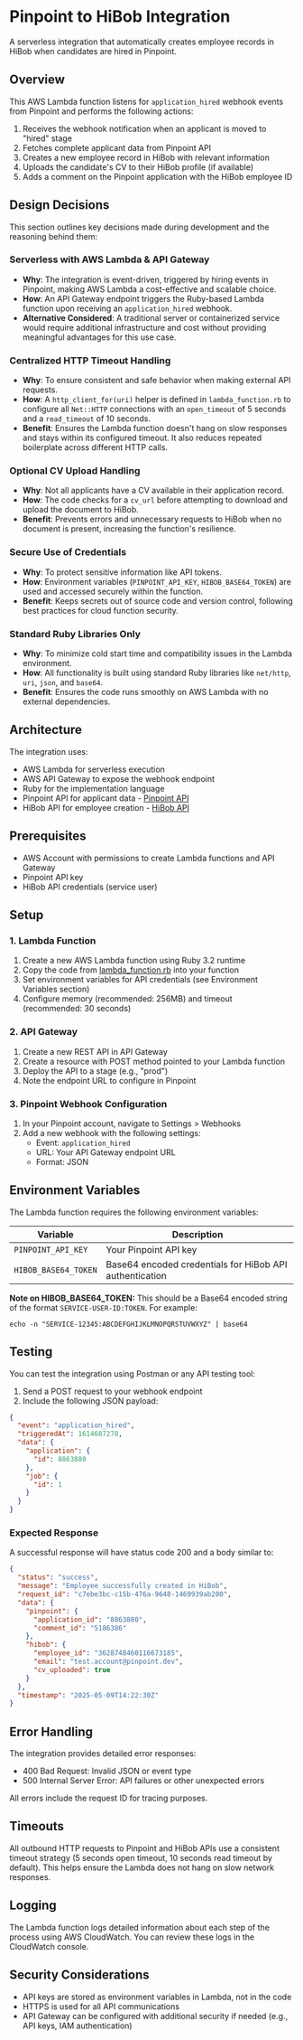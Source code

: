 # Pinpoint to HiBob Integration

A serverless integration that automatically creates employee records in HiBob when candidates are hired in Pinpoint.

## Overview

This AWS Lambda function listens for `application_hired` webhook events from Pinpoint and performs the following actions:

1. Receives the webhook notification when an applicant is moved to "hired" stage
2. Fetches complete applicant data from Pinpoint API
3. Creates a new employee record in HiBob with relevant information
4. Uploads the candidate's CV to their HiBob profile (if available)
5. Adds a comment on the Pinpoint application with the HiBob employee ID

## Design Decisions

This section outlines key decisions made during development and the reasoning behind them:

### Serverless with AWS Lambda & API Gateway

- **Why**: The integration is event-driven, triggered by hiring events in Pinpoint, making AWS Lambda a cost-effective and scalable choice.
- **How**: An API Gateway endpoint triggers the Ruby-based Lambda function upon receiving an `application_hired` webhook.
- **Alternative Considered**: A traditional server or containerized service would require additional infrastructure and cost without providing meaningful advantages for this use case.

### Centralized HTTP Timeout Handling

- **Why**: To ensure consistent and safe behavior when making external API requests.
- **How**: A `http_client_for(uri)` helper is defined in `lambda_function.rb` to configure all `Net::HTTP` connections with an `open_timeout` of 5 seconds and a `read_timeout` of 10 seconds.
- **Benefit**: Ensures the Lambda function doesn't hang on slow responses and stays within its configured timeout. It also reduces repeated boilerplate across different HTTP calls.

### Optional CV Upload Handling

- **Why**: Not all applicants have a CV available in their application record.
- **How**: The code checks for a `cv_url` before attempting to download and upload the document to HiBob.
- **Benefit**: Prevents errors and unnecessary requests to HiBob when no document is present, increasing the function's resilience.

### Secure Use of Credentials

- **Why**: To protect sensitive information like API tokens.
- **How**: Environment variables (`PINPOINT_API_KEY`, `HIBOB_BASE64_TOKEN`) are used and accessed securely within the function.
- **Benefit**: Keeps secrets out of source code and version control, following best practices for cloud function security.

### Standard Ruby Libraries Only

- **Why**: To minimize cold start time and compatibility issues in the Lambda environment.
- **How**: All functionality is built using standard Ruby libraries like `net/http`, `uri`, `json`, and `base64`.
- **Benefit**: Ensures the code runs smoothly on AWS Lambda with no external dependencies.

## Architecture

The integration uses:
- AWS Lambda for serverless execution
- AWS API Gateway to expose the webhook endpoint
- Ruby for the implementation language
- Pinpoint API for applicant data - [Pinpoint API](https://developers.pinpointhq.com/)
- HiBob API for employee creation - [HiBob API](https://apidocs.hibob.com/)

## Prerequisites

- AWS Account with permissions to create Lambda functions and API Gateway
- Pinpoint API key
- HiBob API credentials (service user)

## Setup

### 1. Lambda Function

1. Create a new AWS Lambda function using Ruby 3.2 runtime
2. Copy the code from [lambda_function.rb](./lambda_function.rb) into your function
3. Set environment variables for API credentials (see Environment Variables section)
4. Configure memory (recommended: 256MB) and timeout (recommended: 30 seconds)

### 2. API Gateway

1. Create a new REST API in API Gateway
2. Create a resource with POST method pointed to your Lambda function
3. Deploy the API to a stage (e.g., "prod")
4. Note the endpoint URL to configure in Pinpoint

### 3. Pinpoint Webhook Configuration

1. In your Pinpoint account, navigate to Settings > Webhooks
2. Add a new webhook with the following settings:
   - Event: `application_hired`
   - URL: Your API Gateway endpoint URL
   - Format: JSON

## Environment Variables

The Lambda function requires the following environment variables:

| Variable | Description |
|----------|-------------|
| `PINPOINT_API_KEY` | Your Pinpoint API key |
| `HIBOB_BASE64_TOKEN` | Base64 encoded credentials for HiBob API authentication |

**Note on HIBOB_BASE64_TOKEN:**
This should be a Base64 encoded string of the format `SERVICE-USER-ID:TOKEN`. For example:
```
echo -n "SERVICE-12345:ABCDEFGHIJKLMNOPQRSTUVWXYZ" | base64
```

## Testing

You can test the integration using Postman or any API testing tool:

1. Send a POST request to your webhook endpoint
2. Include the following JSON payload:

```json
{
  "event": "application_hired",
  "triggeredAt": 1614687278,
  "data": {
    "application": {
      "id": 8863880
    },
    "job": {
      "id": 1
    }
  }
}
```

### Expected Response

A successful response will have status code 200 and a body similar to:

```json
{
  "status": "success",
  "message": "Employee successfully created in HiBob",
  "request_id": "c7ebe3bc-c15b-476a-9648-1469939ab200",
  "data": {
    "pinpoint": {
      "application_id": "8863880",
      "comment_id": "5186386"
    },
    "hibob": {
      "employee_id": "3628748460116673185",
      "email": "test.account@pinpoint.dev",
      "cv_uploaded": true
    }
  },
  "timestamp": "2025-05-09T14:22:30Z"
}
```

## Error Handling

The integration provides detailed error responses:

- 400 Bad Request: Invalid JSON or event type
- 500 Internal Server Error: API failures or other unexpected errors

All errors include the request ID for tracing purposes.

## Timeouts

All outbound HTTP requests to Pinpoint and HiBob APIs use a consistent timeout strategy (5 seconds open timeout, 10 seconds read timeout by default). This helps ensure the Lambda does not hang on slow network responses.

## Logging

The Lambda function logs detailed information about each step of the process using AWS CloudWatch. You can review these logs in the CloudWatch console.

## Security Considerations

- API keys are stored as environment variables in Lambda, not in the code
- HTTPS is used for all API communications
- API Gateway can be configured with additional security if needed (e.g., API keys, IAM authentication)
  
